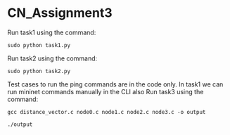 # CN_Assignment3
Run task1 using the command:
```
sudo python task1.py
```
Run task2 using the command:
```
sudo python task2.py
```
Test cases to run the ping commands are in the code only. In task1 we can run mininet commands manually in the CLI also
Run task3 using the command:
```
gcc distance_vector.c node0.c node1.c node2.c node3.c -o output
```
```
./output
```
